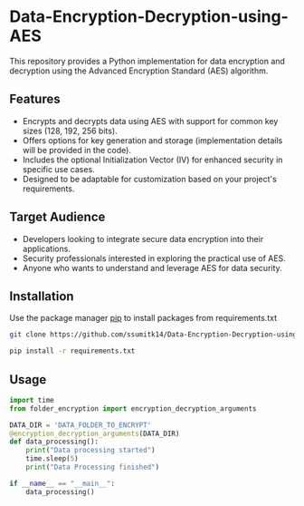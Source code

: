 # Data-Encryption-Decryption-using-AES

This repository provides a Python implementation for data encryption and decryption using the Advanced Encryption Standard (AES) algorithm.

## Features
- Encrypts and decrypts data using AES with support for common key sizes (128, 192, 256 bits).
- Offers options for key generation and storage (implementation details will be provided in the code).
- Includes the optional Initialization Vector (IV) for enhanced security in specific use cases.
- Designed to be adaptable for customization based on your project's requirements.

## Target Audience
- Developers looking to integrate secure data encryption into their applications.
- Security professionals interested in exploring the practical use of AES.
- Anyone who wants to understand and leverage AES for data security.

## Installation

Use the package manager [pip](https://pip.pypa.io/en/stable/) to install packages from requirements.txt

```bash
git clone https://github.com/ssumitk14/Data-Encryption-Decryption-using-AES.git
```

```bash
pip install -r requirements.txt
```

## Usage

```python
import time
from folder_encryption import encryption_decryption_arguments

DATA_DIR = 'DATA_FOLDER_TO_ENCRYPT'
@encryption_decryption_arguments(DATA_DIR)
def data_processing():
    print("Data processing started")
    time.sleep(5)
    print("Data Processing finished")

if __name__ == "__main__":
    data_processing()
```


